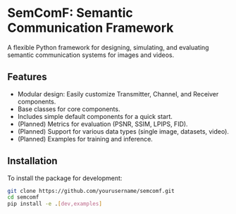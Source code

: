 # SemComF: Semantic Communication Framework

A flexible Python framework for designing, simulating, and evaluating semantic communication systems for images and videos.

## Features

- Modular design: Easily customize Transmitter, Channel, and Receiver components.
- Base classes for core components.
- Includes simple default components for a quick start.
- (Planned) Metrics for evaluation (PSNR, SSIM, LPIPS, FID).
- (Planned) Support for various data types (single image, datasets, video).
- (Planned) Examples for training and inference.

## Installation

To install the package for development:

```bash
git clone https://github.com/yourusername/semcomf.git
cd semcomf
pip install -e .[dev,examples]
```
